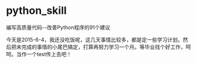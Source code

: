 # python_skill
编写高质量代码--改善Python程序的91个建议

今天是2015-6-4，我还没吃饭呢，这几天事情比较多，都是定一些学习计划。然后把未完成的事情的小尾巴搞定，打算再努力学习一个月。等毕业找个好工作，呵呵。当作一个test传上去吧！
